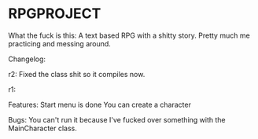 RPGPROJECT
==========
What the fuck is this:
A text based RPG with a shitty story. Pretty much me practicing and messing around.


Changelog:

r2:
Fixed the class shit so it compiles now.


r1:

Features:
Start menu is done
You can create a character

Bugs:
You can't run it because I've fucked over something with the MainCharacter class.
